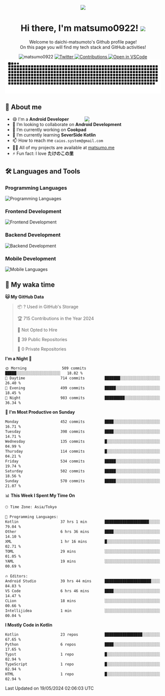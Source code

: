 <p align="center"><img src="https://capsule-render.vercel.app/api?type=waving&color=gradient&height=300&section=header&text=Hi%20I%27m%20matsumo&fontSize=90&animation=fadeIn&fontAlignY=38&desc=Welcome%20to%20daichi-matsumoto%27s%20GitHub%20profile%20&descAlignY=55&descAlign=62"></p>

<h1 align="center">Hi there, I'm matsumo0922! <img src="https://media.giphy.com/media/hvRJCLFzcasrR4ia7z/giphy.gif" width="32"></h1>

<p align="center">
Welcome to daichi-matsumoto's Github profile page!<br>
On this page you will find my tech stack and GitHub activities!
</p>

<div align="center">
  <img src="https://komarev.com/ghpvc/?username=matsumo0922&label=Profile%20views&color=ac3726&style=flat" alt="matsumo0922" />
  <a href="https://twitter.com/matsumo0922">
    <img src="https://badgen.net/badge/twitter/@matsumo0922?icon=twitter" alt="Twitter" />
  </a>
  <a href="https://qiita.com/matsumo0922">
    <img src="https://badgen.org/img/qiita/matsumo0922/contributions?style=flat" alt="Contributions" />
  </a>
  <a href="https://open.vscode.dev/matsumo0922/matsumo0922">
    <img alt="Open in VSCode" src="https://img.shields.io/static/v1?logo=visualstudiocode&label=&message=Open%20in%20Visual%20Studio%20Code&labelColor=2c2c32&color=007acc&logoColor=007acc" />
  </a>
</div>

<picture>
  <source media="(prefers-color-scheme: dark)" srcset="./resources/github-contribution-grid-snake-dark.svg" />
  <source media="(prefers-color-scheme: light)" srcset="./resources/github-contribution-grid-snake-light.svg" />
  <img alt="github-snake" src="./resources/github-contribution-grid-snake-light.svg" />
</picture>

## 📝 About me

<picture>
  <source media="(prefers-color-scheme: dark)" srcset="https://github-readme-stats.vercel.app/api?username=matsumo0922&show_icons=true&locale=en&theme=dark" />
  <source media="(prefers-color-scheme: light)" srcset="https://github-readme-stats.vercel.app/api?username=matsumo0922&show_icons=true&locale=en&theme=default" />
  <img align="right" width="49%" src="https://github-readme-stats.vercel.app/api?username=matsumo0922&show_icons=true&locale=en&theme=default" />
</picture>

- 😄 I'm a **Android Developer**
- 👯 I’m looking to collaborate on **Android Development**
- 🔭 I’m currently working on **Cookpad**
- 🌱 I’m currently learning **SeverSide Kotlin**
- 📫 How to reach me `caios.system@gmail.com`
- 👨‍💻 All of my projects are available at [matsumo.me](matsumo.me)
- ⚡ Fun fact: I love **たけのこの里**

## 🛠️ Languages and Tools

### Programming Languages
![Programming Languages](https://skillicons.dev/icons?i=kotlin,java,c,cpp,ruby,py,md)

### Frontend Development
![Frontend Development](https://skillicons.dev/icons?i=kotlin,next,react,html,css)

### Backend Development
![Backend Development](https://skillicons.dev/icons?i=kotlin,graphql,rails,redis,nodejs)

### Mobile Development
![Mobile Languages](https://skillicons.dev/icons?i=kotlin,ktor)

## 📌 My waka time
<!--START_SECTION:waka-->
**🐱 My GitHub Data** 

> 📦 ? Used in GitHub's Storage 
 > 
> 🏆 715 Contributions in the Year 2024
 > 
> 🚫 Not Opted to Hire
 > 
> 📜 39 Public Repositories 
 > 
> 🔑 0 Private Repositories 
 > 
**I'm a Night 🦉** 

```text
🌞 Morning                509 commits         █████░░░░░░░░░░░░░░░░░░░░   18.82 % 
🌆 Daytime                714 commits         ███████░░░░░░░░░░░░░░░░░░   26.40 % 
🌃 Evening                499 commits         █████░░░░░░░░░░░░░░░░░░░░   18.45 % 
🌙 Night                  983 commits         █████████░░░░░░░░░░░░░░░░   36.34 % 
```
📅 **I'm Most Productive on Sunday** 

```text
Monday                   452 commits         ████░░░░░░░░░░░░░░░░░░░░░   16.71 % 
Tuesday                  398 commits         ████░░░░░░░░░░░░░░░░░░░░░   14.71 % 
Wednesday                135 commits         █░░░░░░░░░░░░░░░░░░░░░░░░   04.99 % 
Thursday                 114 commits         █░░░░░░░░░░░░░░░░░░░░░░░░   04.21 % 
Friday                   534 commits         █████░░░░░░░░░░░░░░░░░░░░   19.74 % 
Saturday                 502 commits         █████░░░░░░░░░░░░░░░░░░░░   18.56 % 
Sunday                   570 commits         █████░░░░░░░░░░░░░░░░░░░░   21.07 % 
```


📊 **This Week I Spent My Time On** 

```text
🕑︎ Time Zone: Asia/Tokyo

💬 Programming Languages: 
Kotlin                   37 hrs 1 min        ████████████████████░░░░░   79.04 % 
Other                    6 hrs 36 mins       ████░░░░░░░░░░░░░░░░░░░░░   14.10 % 
XML                      1 hr 16 mins        █░░░░░░░░░░░░░░░░░░░░░░░░   02.71 % 
TOML                     29 mins             ░░░░░░░░░░░░░░░░░░░░░░░░░   01.05 % 
YAML                     19 mins             ░░░░░░░░░░░░░░░░░░░░░░░░░   00.69 % 

🔥 Editors: 
Android Studio           39 hrs 44 mins      █████████████████████░░░░   84.83 % 
VS Code                  6 hrs 46 mins       ████░░░░░░░░░░░░░░░░░░░░░   14.47 % 
CLion                    18 mins             ░░░░░░░░░░░░░░░░░░░░░░░░░   00.66 % 
Intellijidea             1 min               ░░░░░░░░░░░░░░░░░░░░░░░░░   00.04 % 
```

**I Mostly Code in Kotlin** 

```text
Kotlin                   23 repos            █████████████████░░░░░░░░   67.65 % 
Python                   6 repos             ████░░░░░░░░░░░░░░░░░░░░░   17.65 % 
Typst                    1 repo              █░░░░░░░░░░░░░░░░░░░░░░░░   02.94 % 
TypeScript               1 repo              █░░░░░░░░░░░░░░░░░░░░░░░░   02.94 % 
HTML                     1 repo              █░░░░░░░░░░░░░░░░░░░░░░░░   02.94 % 
```




 Last Updated on 19/05/2024 02:06:03 UTC
<!--END_SECTION:waka-->
